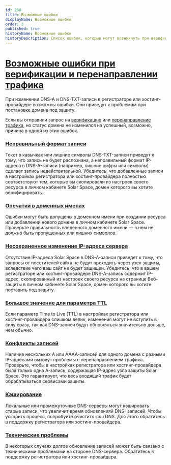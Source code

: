 ```yaml
---
id: 268
title: Возможные ошибки
displayName: Возможные ошибки
order: 3
published: true
historyName: Возможные ошибки
historyDescription: Список ошибок, которые могут возникнуть при верификации или перенаправлении трафика
---
```


# [Возможные ошибки при верификации и перенаправлении трафика](errors-during-settings)

При изменении DNS-A и DNS-TXT-записи в регистраторе или хостинг-провайдере возможны ошибки. Они приведут к проблемам при постановке домена под защиту.

Если вы отправили запрос на [верификацию]([206]) или [перенаправление трафика]([266]), но статус домена не изменился на успешный, возможно, причина в одной из этих ошибок.

### [Неправильный формат записи](incorrect-format-for-record)

Текст в кавычках или лишние символы DNS-TXT-записи приведут к тому, что запись не будет распознана, а неправильный формат IP-адреса в DNS-A-записи (например, лишние цифры или символы) сделает запись недействительной. Убедитесь, что добавленные записи в настройках регистратора или хостинг-провайдера полностью соответствуют тем, которые вы скопировали из настроек своего ресурса в личном кабинете Solar Space, домен которого вы хотите верифицировать.

### [Опечатки в доменных именах](typos-in-domain-names)

Ошибки могут быть допущены в доменном имени при создании ресурса или добавлении нового домена в личном кабинете Solar Space. Проверьте правильность введенного доменного имени — в нем не должно быть пропущенных или лишних символов.

### [Несохраненное изменение IP-адреса сервера](unsaved-changes-for-ip)

Отсутствие IP-адреса Solar Space в DNS-A-записи приведет к тому, что запросы от посетителей сайта не будут проходить через узел защиты, вследствие чего ваш сайт не будет защищен. Убедитесь, что в вашем регистраторе или хостинг-провайдере DNS-A-запись содержит IP-адрес, скопированный из настроек своего ресурса на странице Веб-защиты в личном кабинете Solar Space, домен которого вы хотите поставить под защиту.

### [Большое значение для параметра TTL](high-value-for-ttl)

Если параметр Time to Live (TTL) в настройках регистратора или хостинг-провайдера слишком велик, изменения могут не вступить в силу сразу, так как DNS-записи будут обновляться значительно дольше, чем обычно.

### [Конфликты записей](conflicts-for-records)

Наличие нескольких A или АААА-записей для одного домена с разными IP-адресами вызовут проблемы с перенаправлением трафика. Проверьте, чтобы в настройках регистратора или хостинг-провайдера была только одна А-запись, содержащая IP-адрес узла защиты Solar Space. Это гарантирует, что весь входящий трафик будет обрабатываться сервисами защиты.

### [Кэширование](caching)

Локальные или промежуточные DNS-серверы могут кэшировать старые записи, что увеличит время обновленияй DNS- записей. Чтобы ускорить процесс, попробуйте очистить кэш DNS. Для этого обратитесь в поддержку регистратора или хостинг-провайдера.

### [Технические проблемы](technical-issues)

В некоторых случаях долгое обновление записей может быть связано с техническими проблемами на стороне DNS-сервера. Обратитесь в поддержку регистратора или хостинг-провайдера.